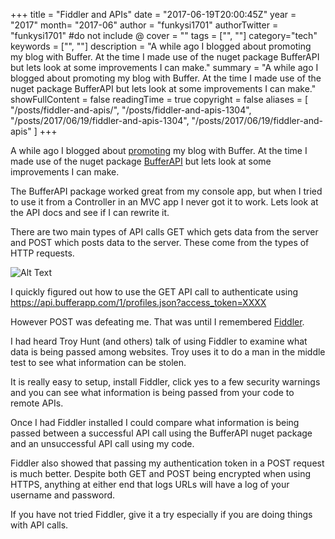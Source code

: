 +++
title = "Fiddler and APIs"
date = "2017-06-19T20:00:45Z"
year = "2017"
month= "2017-06"
author = "funkysi1701"
authorTwitter = "funkysi1701" #do not include @
cover = ""
tags = ["", ""]
category="tech"
keywords = ["", ""]
description = "A while ago I blogged about promoting my blog with Buffer. At the time I made use of the nuget package BufferAPI but lets look at some improvements I can make."
summary = "A while ago I blogged about promoting my blog with Buffer. At the time I made use of the nuget package BufferAPI but lets look at some improvements I can make."
showFullContent = false
readingTime = true
copyright = false
aliases = [
    "/posts/fiddler-and-apis/",
    "/posts/fiddler-and-apis-1304",
    "/posts/2017/06/19/fiddler-and-apis-1304",
    "/posts/2017/06/19/fiddler-and-apis"
]
+++

A while ago I blogged about [promoting](https://www.funkysi1701.com/2017/04/17/automation-promotion/) my blog with Buffer. At the time I made use of the nuget package [BufferAPI](https://www.nuget.org/packages/BufferAPI/) but lets look at some improvements I can make.

The BufferAPI package worked great from my console app, but when I tried to use it from a Controller in an MVC app I never got it to work. Lets look at the API docs and see if I can rewrite it.

There are two main types of API calls GET which gets data from the server and POST which posts data to the server. These come from the types of HTTP requests.  

![Alt Text](https://dev-to-uploads.s3.amazonaws.com/uploads/articles/6wozrfdoqvtjaoxs7j1v.jpg)

I quickly figured out how to use the GET API call to authenticate using https://api.bufferapp.com/1/profiles.json?access_token=XXXX

However POST was defeating me. That was until I remembered [Fiddler](http://www.telerik.com/fiddler).

I had heard Troy Hunt (and others) talk of using Fiddler to examine what data is being passed among websites. Troy uses it to do a man in the middle test to see what information can be stolen.

It is really easy to setup, install Fiddler, click yes to a few security warnings and you can see what information is being passed from your code to remote APIs.

Once I had Fiddler installed I could compare what information is being passed between a successful API call using the BufferAPI nuget package and an unsuccessful API call using my code.

Fiddler also showed that passing my authentication token in a POST request is much better. Despite both GET and POST being encrypted when using HTTPS, anything at either end that logs URLs will have a log of your username and password.

If you have not tried Fiddler, give it a try especially if you are doing things with API calls.
